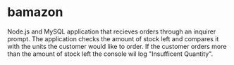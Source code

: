 # bamazon
Node.js and MySQL application that recieves orders through an inquirer prompt. 
The application checks the amount of stock left and compares it with the units the customer would like to order. 
If the customer orders more than the amount of stock left the console wil log "Insufficent Quantity".
